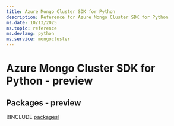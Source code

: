 ```yaml
---
title: Azure Mongo Cluster SDK for Python
description: Reference for Azure Mongo Cluster SDK for Python
ms.date: 10/13/2025
ms.topic: reference
ms.devlang: python
ms.service: mongocluster
---
```

# Azure Mongo Cluster SDK for Python - preview
## Packages - preview
[!INCLUDE [packages](mongo-cluster-index.md)]